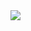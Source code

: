 <img src = "https://lh3.googleusercontent.com/fife/ABSRlIp5qbOoJykYK7eRfMgf0gtdmryrf65EB_3w555RvdTHRAQG-E-hVjxe4kytUBJAnIZOHm5aNtAra2XsyxsUWlD10Mx4MX8Wa5kLLmbwKQ0zv-hutciMEdjvCiJg95e-kY5XB-n89yoyVom1os9dUsgY7BuJZOIbL8PpqeghEwtIcAxSlf5r7tKi4OHLWnNjI0CivsTvNW8yzAjxJ7m5fULambPKG_R7Cu1pOeopgKsYlrKgR2izT3RXgMNTaWX4mRHswlrSTzw-Ww3kyhJ84v1hb13wSqTL6oeeNI_WzDjK7LZH18qJNQGlud_bICegH3xlGLP_5F-l6R5TfrSfDuSxUDRyFBhs7QdpHyPBSuriV4JejM8aAsW3RWZ68_m7vwB8COaSjix8hQaf6TB_GhKJgg_YKD1-MSyVF8zjPqjG-gESbZ2BExR2xzSI5procfMwb1Xmxz_6q--ILsVQn6nA7v1SGvTg0TAAEqCVbhoFej16PwMfyl7SKv65ShGtZpxGSvnhbl7LmkDFSoea-9XG06E7LHwg_hB7fh9edjdOmSfx8277djiRT-2I9BZ1unoDCTk4giIrvjTW67ZbmVnU_QYHwIqKoLcwYwuQdGk0qgYmRYvktHF8g_YGFyF9lkisxXx4FYg-I1nMtfZA8IYK7HR7Rpdsq7__HVHmkyH2z8KcxtWw7-s0ALBQgqae97Xle7qDIyIlc-_dSb9h1yCMJ0EOS9fYipM=s1562-w1562-h917-no?authuser=0">
